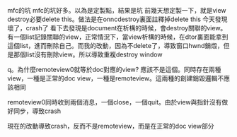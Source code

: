 mfc的坑
mfc的坑好多。以為是定製點，結果是坑
前幾天想定製一下，就是view destroy必要delete this。做法是在onncdestroy裏面註釋掉delete this
今天發現壞了，crash了
看下去發現是document在析構的時候，會destroy關聯的view。有一個list記錄關聯的view，正常情況下，當view析構的時候，在dtor裏面能拿到這個list，進而刪除自己。而我的改動，因為不delete了，導致窗口hwnd銷燬，但是那個list沒有刪除view。所以導致重複destroy window

q。為什麼remoteview0就等於doc對應的view?
應該不是這個。同時存在兩種view，一種是正常的doc view，一種是remoteview。這兩種的創建銷毀邏輯不應該相同

remoteview0同時收到兩個消息，一個close，一個quit。由於view與指針沒有做好同步，導致crash

現在的改動導致crash，反而不是remoteview，而是在正常的doc view部分
